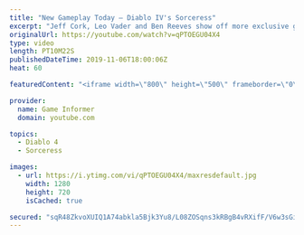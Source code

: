 ```yaml
---
title: "New Gameplay Today – Diablo IV's Sorceress"
excerpt: "Jeff Cork, Leo Vader and Ben Reeves show off more exclusive gameplay of Diablo IV, which can be viewed without commentary at ..."
originalUrl: https://youtube.com/watch?v=qPTOEGU04X4
type: video
length: PT10M22S
publishedDateTime: 2019-11-06T18:00:06Z
heat: 60

featuredContent: "<iframe width=\"800\" height=\"500\" frameborder=\"0\" src=\"https://www.youtube.com/embed/qPTOEGU04X4\" allow=\"accelerometer; autoplay; encrypted-media; gyroscope; picture-in-picture\" allowfullscreen></iframe>"

provider:
  name: Game Informer
  domain: youtube.com

topics:
  - Diablo 4
  - Sorceress

images:
  - url: https://i.ytimg.com/vi/qPTOEGU04X4/maxresdefault.jpg
    width: 1280
    height: 720
    isCached: true

secured: "sqR48ZkvoXUIQ1A74abkla5Bjk3Yu8/L08ZOSqns3kRBgB4vRXifF/V6w3sGi1u4kKr5n6ze4YZ4/xC4mQJXI02F2m8S6zIBIwtz6lL3VS1Nc9LUYNfAetMa6pqjXTatJIhUWlS7JonKjlDlDs4ytwpQ+ZzLxp7aObfD1dlrcBLihVhtiDjSE84Ybv5A0slXisvdGpWArdk78NPL2Y+8JG/LjXnY6GxmyCRGuxRQgkSBKj99db9r+72Nj0ic+sWl1qTMTFOVmQoIopUxQGJTPrWnoZviDYRzZWtKqFVOZqGlv/gGCl/OyPaPw1nzwKSfXhaawvJVQ9pzD3jbTnmCjMtyUcjndfuha8RLmwCJfNY4qbZnpDH2y3H3v+RSEzPwk26ypuacjlvC8Mx+o8PmYBdDFnZLjmVjkScT2NYAfTQwmKjXTLSqhr3mP1IPME+/;OB4HAK55Y2GhmAoKPrHyKg=="
---
```


